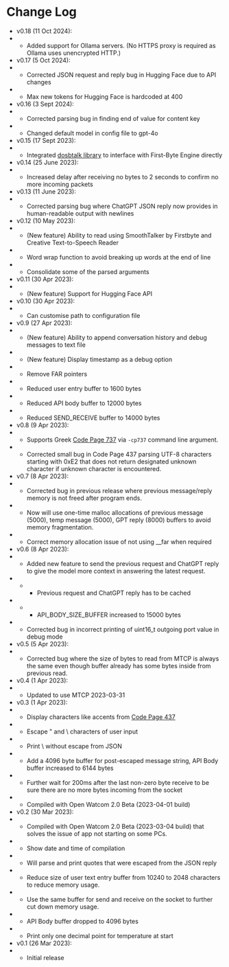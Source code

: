 # Change Log
* v0.18 (11 Oct 2024):
* * Added support for Ollama servers. (No HTTPS proxy is required as Ollama uses unencrypted HTTP.)
* v0.17 (5 Oct 2024):
* * Corrected JSON request and reply bug in Hugging Face due to API changes
* * Max new tokens for Hugging Face is hardcoded at 400
* v0.16 (3 Sept 2024):
* * Corrected parsing bug in finding end of value for content key
* * Changed default model in config file to gpt-4o
* v0.15 (17 Sept 2023):
* * Integrated [dosbtalk library](https://github.com/systoolz/dosbtalk) to interface with First-Byte Engine directly
* v0.14 (25 June 2023):
* * Increased delay after receiving no bytes to 2 seconds to confirm no more incoming packets
* v0.13 (11 June 2023):
* * Corrected parsing bug where ChatGPT JSON reply now provides in human-readable output with newlines
* v0.12 (10 May 2023):
* * (New feature) Ability to read using SmoothTalker by Firstbyte and Creative Text-to-Speech Reader
* * Word wrap function to avoid breaking up words at the end of line
* * Consolidate some of the parsed arguments
* v0.11 (30 Apr 2023):
* * (New feature) Support for Hugging Face API
* v0.10 (30 Apr 2023):
* * Can customise path to configuration file
* v0.9 (27 Apr 2023):
* * (New feature) Ability to append conversation history and debug messages to text file
* * (New feature) Display timestamp as a debug option
* * Remove FAR pointers
* * Reduced user entry buffer to 1600 bytes
* * Reduced API body buffer to 12000 bytes
* * Reduced SEND_RECEIVE buffer to 14000 bytes
* v0.8 (9 Apr 2023):
* * Supports Greek [Code Page 737](https://en.wikipedia.org/wiki/Code_page_437) via `-cp737` command line argument.
* * Corrected small bug in Code Page 437 parsing UTF-8 characters starting with 0xE2 that does not return designated unknown character if unknown character is encountered.
* v0.7 (8 Apr 2023):
* * Corrected bug in previous release where previous message/reply memory is not freed after program ends.
* * Now will use one-time malloc allocations of previous message (5000), temp message (5000), GPT reply (8000) buffers to avoid memory fragmentation.
* * Correct memory allocation issue of not using __far when required
* v0.6 (8 Apr 2023):
* * Added new feature to send the previous request and ChatGPT reply to give the model more context in answering the latest request.
* * * Previous request and ChatGPT reply has to be cached
* * * API_BODY_SIZE_BUFFER increased to 15000 bytes
* * Corrected bug in incorrect printing of uint16_t outgoing port value in debug mode
* v0.5 (5 Apr 2023):
* * Corrected bug where the size of bytes to read from MTCP is always the same even though buffer already has some bytes inside from previous read.
* v0.4 (1 Apr 2023):
* * Updated to use MTCP 2023-03-31
* v0.3 (1 Apr 2023):
* * Display characters like accents from [Code Page 437](https://en.wikipedia.org/wiki/Code_page_437)
* * Escape " and \ characters of user input
* * Print \ without escape from JSON
* * Add a 4096 byte buffer for post-escaped message string, API Body buffer increased to 6144 bytes
* * Further wait for 200ms after the last non-zero byte receive to be sure there are no more bytes incoming from the socket
* * Compiled with Open Watcom 2.0 Beta (2023-04-01 build)
* v0.2 (30 Mar 2023):
* * Compiled with Open Watcom 2.0 Beta (2023-03-04 build) that solves the issue of app not starting on some PCs.
* * Show date and time of compilation
* * Will parse and print quotes that were escaped from the JSON reply
* * Reduce size of user text entry buffer from 10240 to 2048 characters to reduce memory usage.
* * Use the same buffer for send and receive on the socket to further cut down memory usage.
* * API Body buffer dropped to 4096 bytes
* * Print only one decimal point for temperature at start
* v0.1 (26 Mar 2023): 
* * Initial release